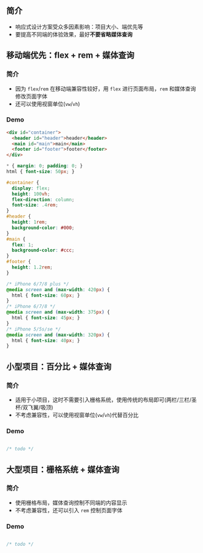 ## 简介

+ 响应式设计方案受众多因素影响：项目大小、端优先等
+ 要提高不同端的体验效果，最好**不要省略媒体查询**



## 移动端优先：flex + rem + 媒体查询

### 简介

+ 因为 `flex`/`rem` 在移动端兼容性较好，用 `flex` 进行页面布局，`rem` 和媒体查询修改页面字体
+ 还可以使用视窗单位(`vw`/`vh`)

### Demo

```html
<div id="container">
  <header id="header">header</header>
  <main id="main">main</main>
  <footer id="footer">footer</footer>
</div>
```
```css
* { margin: 0; padding: 0; }
html { font-size: 50px; }

#container {
  display: flex;
  height: 100vh;
  flex-direction: column;
  font-size: .4rem;
}
#header {
  height: 1rem;
  background-color: #000;
}
#main {
  flex: 1;
  background-color: #ccc;
}
#footer {
  height: 1.2rem;
}

/* iPhone 6/7/8 plus */
@media screen and (max-width: 420px) {
  html { font-size: 60px; }
}
/* iPhone 6/7/8 */
@media screen and (max-width: 375px) {
  html { font-size: 45px; }
}
/* iPhone 5/5s/se */
@media screen and (max-width: 320px) {
  html { font-size: 40px; }
}
```




## 小型项目：百分比 + 媒体查询

### 简介

+ 适用于小项目，这时不需要引入栅格系统，使用传统的布局即可(两栏/三栏/圣杯/双飞翼/吸顶)
+ 不考虑兼容性，可以使用视窗单位(`vw`/`vh`)代替百分比



### Demo

```html

```
```css
/* todo */
```





## 大型项目：栅格系统 + 媒体查询

### 简介

+ 使用栅格布局，媒体查询控制不同端的内容显示
+ 不考虑兼容性，还可以引入 `rem` 控制页面字体


### Demo

```html

```
```css
/* todo */
```
